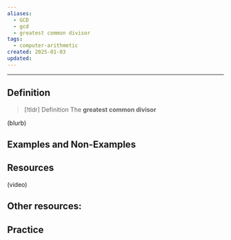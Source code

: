 ```yaml
---
aliases:
  - GCD
  - gcd
  - greatest common divisor
tags:
  - computer-arithmetic
created: 2025-01-03
updated:
---
```

---
## Definition 

> [!tldr] Definition
> The **greatest common divisor** 

(blurb)

## Examples and Non-Examples

## Resources 

(video)

Other resources: 
- 

## Practice 
